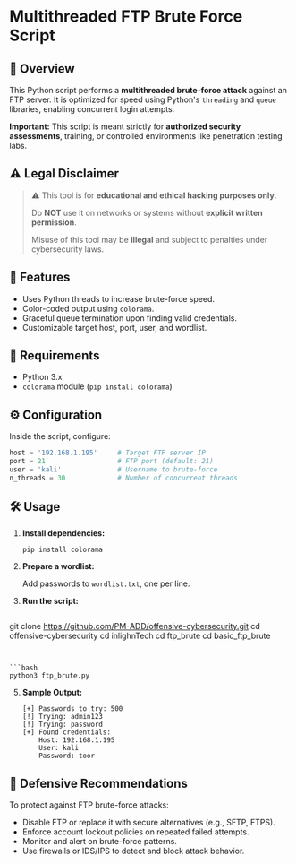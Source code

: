 # Multithreaded FTP Brute Force Script

## 📌 Overview

This Python script performs a **multithreaded brute-force attack** against an FTP server. It is optimized for speed using Python's `threading` and `queue` libraries, enabling concurrent login attempts.

**Important:** This script is meant strictly for **authorized security assessments**, training, or controlled environments like penetration testing labs.

## ⚠️ Legal Disclaimer

> ⚠️ This tool is for **educational and ethical hacking purposes only**.
>
> Do **NOT** use it on networks or systems without **explicit written permission**.
>
> Misuse of this tool may be **illegal** and subject to penalties under cybersecurity laws.

## 🚀 Features

- Uses Python threads to increase brute-force speed.
- Color-coded output using `colorama`.
- Graceful queue termination upon finding valid credentials.
- Customizable target host, port, user, and wordlist.

## 🧰 Requirements

- Python 3.x
- `colorama` module (`pip install colorama`)


## ⚙️ Configuration

Inside the script, configure:

```python
host = '192.168.1.195'     # Target FTP server IP
port = 21                  # FTP port (default: 21)
user = 'kali'              # Username to brute-force
n_threads = 30             # Number of concurrent threads
```

## 🛠️ Usage

1. **Install dependencies:**

   ```bash
   pip install colorama
   ```

2. **Prepare a wordlist:**

   Add passwords to `wordlist.txt`, one per line.

3. **Run the script:**

   ```bash
  git clone https://github.com/PM-ADD/offensive-cybersecurity.git
  cd offensive-cybersecurity
  cd inlighnTech
  cd ftp_brute
  cd basic_ftp_brute
   ```


   ```bash
   python3 ftp_brute.py
   ```

5. **Sample Output:**

   ```
   [+] Passwords to try: 500
   [!] Trying: admin123
   [!] Trying: password
   [+] Found credentials:
       Host: 192.168.1.195
       User: kali
       Password: toor
   ```

## 🧯 Defensive Recommendations

To protect against FTP brute-force attacks:

- Disable FTP or replace it with secure alternatives (e.g., SFTP, FTPS).
- Enforce account lockout policies on repeated failed attempts.
- Monitor and alert on brute-force patterns.
- Use firewalls or IDS/IPS to detect and block attack behavior.
